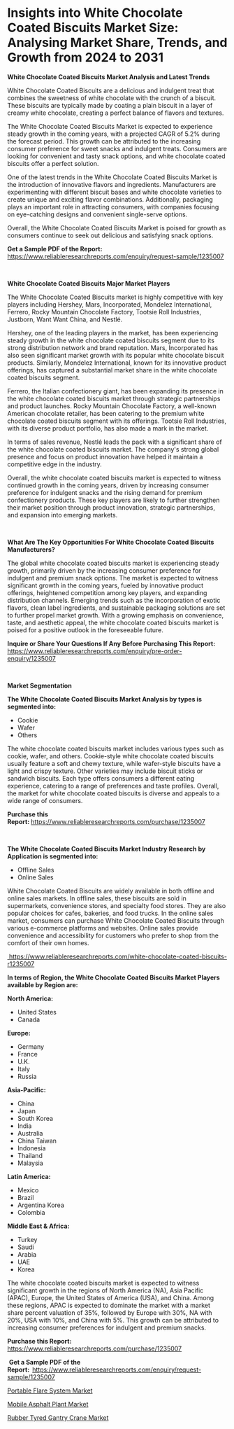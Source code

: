 <p><h1>Insights into White Chocolate Coated Biscuits Market Size: Analysing Market Share, Trends, and Growth from 2024 to 2031</h1></p><p><strong>White Chocolate Coated Biscuits Market Analysis and Latest Trends</strong></p>
<p><p>White Chocolate Coated Biscuits are a delicious and indulgent treat that combines the sweetness of white chocolate with the crunch of a biscuit. These biscuits are typically made by coating a plain biscuit in a layer of creamy white chocolate, creating a perfect balance of flavors and textures.</p><p>The White Chocolate Coated Biscuits Market is expected to experience steady growth in the coming years, with a projected CAGR of 5.2% during the forecast period. This growth can be attributed to the increasing consumer preference for sweet snacks and indulgent treats. Consumers are looking for convenient and tasty snack options, and white chocolate coated biscuits offer a perfect solution.</p><p>One of the latest trends in the White Chocolate Coated Biscuits Market is the introduction of innovative flavors and ingredients. Manufacturers are experimenting with different biscuit bases and white chocolate varieties to create unique and exciting flavor combinations. Additionally, packaging plays an important role in attracting consumers, with companies focusing on eye-catching designs and convenient single-serve options.</p><p>Overall, the White Chocolate Coated Biscuits Market is poised for growth as consumers continue to seek out delicious and satisfying snack options.</p></p>
<p><strong>Get a Sample PDF of the Report:&nbsp;</strong> <a href="https://www.reliableresearchreports.com/enquiry/request-sample/1235007">https://www.reliableresearchreports.com/enquiry/request-sample/1235007</a></p>
<p>&nbsp;</p>
<p><strong>White Chocolate Coated Biscuits Major Market Players</strong></p>
<p><p>The White Chocolate Coated Biscuits market is highly competitive with key players including Hershey, Mars, Incorporated, Mondelez International, Ferrero, Rocky Mountain Chocolate Factory, Tootsie Roll Industries, Justborn, Want Want China, and Nestlé.</p><p>Hershey, one of the leading players in the market, has been experiencing steady growth in the white chocolate coated biscuits segment due to its strong distribution network and brand reputation. Mars, Incorporated has also seen significant market growth with its popular white chocolate biscuit products. Similarly, Mondelez International, known for its innovative product offerings, has captured a substantial market share in the white chocolate coated biscuits segment. </p><p>Ferrero, the Italian confectionery giant, has been expanding its presence in the white chocolate coated biscuits market through strategic partnerships and product launches. Rocky Mountain Chocolate Factory, a well-known American chocolate retailer, has been catering to the premium white chocolate coated biscuits segment with its offerings. Tootsie Roll Industries, with its diverse product portfolio, has also made a mark in the market.</p><p>In terms of sales revenue, Nestlé leads the pack with a significant share of the white chocolate coated biscuits market. The company's strong global presence and focus on product innovation have helped it maintain a competitive edge in the industry.</p><p>Overall, the white chocolate coated biscuits market is expected to witness continued growth in the coming years, driven by increasing consumer preference for indulgent snacks and the rising demand for premium confectionery products. These key players are likely to further strengthen their market position through product innovation, strategic partnerships, and expansion into emerging markets.</p></p>
<p>&nbsp;</p>
<p><strong>What Are The Key Opportunities For White Chocolate Coated Biscuits Manufacturers?</strong></p>
<p><p>The global white chocolate coated biscuits market is experiencing steady growth, primarily driven by the increasing consumer preference for indulgent and premium snack options. The market is expected to witness significant growth in the coming years, fueled by innovative product offerings, heightened competition among key players, and expanding distribution channels. Emerging trends such as the incorporation of exotic flavors, clean label ingredients, and sustainable packaging solutions are set to further propel market growth. With a growing emphasis on convenience, taste, and aesthetic appeal, the white chocolate coated biscuits market is poised for a positive outlook in the foreseeable future.</p></p>
<p><strong>Inquire or Share Your Questions If Any Before Purchasing This Report:</strong> <a href="https://www.reliableresearchreports.com/enquiry/pre-order-enquiry/1235007">https://www.reliableresearchreports.com/enquiry/pre-order-enquiry/1235007</a></p>
<p>&nbsp;</p>
<p><strong>Market Segmentation</strong></p>
<p><strong>The White Chocolate Coated Biscuits Market Analysis by types is segmented into:</strong></p>
<p><ul><li>Cookie</li><li>Wafer</li><li>Others</li></ul></p>
<p><p>The white chocolate coated biscuits market includes various types such as cookie, wafer, and others. Cookie-style white chocolate coated biscuits usually feature a soft and chewy texture, while wafer-style biscuits have a light and crispy texture. Other varieties may include biscuit sticks or sandwich biscuits. Each type offers consumers a different eating experience, catering to a range of preferences and taste profiles. Overall, the market for white chocolate coated biscuits is diverse and appeals to a wide range of consumers.</p></p>
<p><strong>Purchase this Report:&nbsp;</strong><a href="https://www.reliableresearchreports.com/purchase/1235007">https://www.reliableresearchreports.com/purchase/1235007</a></p>
<p>&nbsp;</p>
<p><strong>The White Chocolate Coated Biscuits Market Industry Research by Application is segmented into:</strong></p>
<p><ul><li>Offline Sales</li><li>Online Sales</li></ul></p>
<p><p>White Chocolate Coated Biscuits are widely available in both offline and online sales markets. In offline sales, these biscuits are sold in supermarkets, convenience stores, and specialty food stores. They are also popular choices for cafes, bakeries, and food trucks. In the online sales market, consumers can purchase White Chocolate Coated Biscuits through various e-commerce platforms and websites. Online sales provide convenience and accessibility for customers who prefer to shop from the comfort of their own homes.</p></p>
<p><a href="https://www.reliableresearchreports.com/white-chocolate-coated-biscuits-r1235007">&nbsp;https://www.reliableresearchreports.com/white-chocolate-coated-biscuits-r1235007</a></p>
<p><strong>In terms of Region, the White Chocolate Coated Biscuits Market Players available by Region are:</strong></p>
<p>
    <p> <strong> North America: </strong>
        <ul>
            <li>United States</li>
            <li>Canada</li>
        </ul>
        </p> 
    <p> <strong> Europe: </strong>
        <ul>
            <li>Germany</li>
            <li>France</li>
            <li>U.K.</li>
            <li>Italy</li>
            <li>Russia</li>
        </ul>
        </p> 
    <p> <strong> Asia-Pacific: </strong>
        <ul>
            <li>China</li>
            <li>Japan</li>
            <li>South Korea</li>
            <li>India</li>
            <li>Australia</li>
            <li>China Taiwan</li>
            <li>Indonesia</li>
            <li>Thailand</li>
            <li>Malaysia</li>
        </ul>
        </p> 
    <p> <strong> Latin America: </strong>
        <ul>
            <li>Mexico</li>
            <li>Brazil</li>
            <li>Argentina Korea</li>
            <li>Colombia</li>
        </ul>
        </p> 
    <p> <strong> Middle East & Africa: </strong>
        <ul>
            <li>Turkey</li>
            <li>Saudi</li>
            <li>Arabia</li>
            <li>UAE</li>
            <li>Korea</li>
        </ul>
    </p>
    </p>
<p><p>The white chocolate coated biscuits market is expected to witness significant growth in the regions of North America (NA), Asia Pacific (APAC), Europe, the United States of America (USA), and China. Among these regions, APAC is expected to dominate the market with a market share percent valuation of 35%, followed by Europe with 30%, NA with 20%, USA with 10%, and China with 5%. This growth can be attributed to increasing consumer preferences for indulgent and premium snacks.</p></p>
<p><strong>Purchase this Report: </strong><a href="https://www.reliableresearchreports.com/purchase/1235007">https://www.reliableresearchreports.com/purchase/1235007</a></p>
<p>&nbsp;<strong>Get a Sample PDF of the Report:&nbsp;&nbsp;</strong><a href="https://www.reliableresearchreports.com/enquiry/request-sample/1235007">https://www.reliableresearchreports.com/enquiry/request-sample/1235007</a></p>
<p><strong></strong></p>
<p><p><a href="https://view.publitas.com/reportprime-1/portable-flare-system-market-size-furnishes-valuable-information-encompassing-market-share-market-trends-and-projections-spanning-from-2024-to-2031/">Portable Flare System Market</a></p><p><a href="https://view.publitas.com/reportprime-1/mobile-asphalt-plant-market-with-the-goal-of-estimating-the-market-size-and-future-growth-potential-of-various-market-segments-based-on-component-applications-end-user-and-region/">Mobile Asphalt Plant Market</a></p><p><a href="https://view.publitas.com/reportprime-1/rubber-tyred-gantry-crane-market-share-market-new-trends-analysis-report-by-type-by-application-by-end-use-by-region-and-segment-forecasts-2024-2031/">Rubber Tyred Gantry Crane Market</a></p></p>